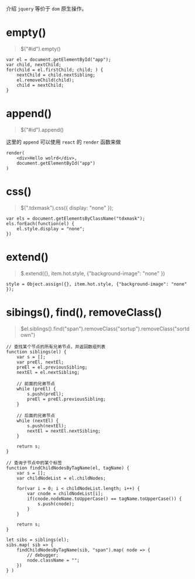 介绍 `jquery` 等价于 `dom` 原生操作。

# empty()

> $("#id").empty()

	var el = document.getElementById("app");
	var child, nextChild;
	for(child = el.firstChild; child; ) {
		nextChild = child.nextSibling;
		el.removeChild(child);
		child = nextChild;
	}

# append()

> $("#id").append()

这里的 `append` 可以使用 `react` 的 `render` 函数来做

	render(
		<div>Hello wolrd</div>,
		document.getElementById("app")
	)

# css()

> $(".tdxmask").css({ display: "none" });

	var els = document.getElementsByClassName("tdxmask");
	els.forEach(function(el) {
		el.style.display = "none";
	})

# extend() 

> $.extend({}, item.hot.style, {"background-image": "none" })

	style = Object.assign({}, item.hot.style, {"background-image": "none" });

# sibings(), find(), removeClass() 

> $el.siblings().find("span").removeClass("sortup").removeClass("sortdown")

	// 查找某个节点的所有兄弟节点，并返回数组列表
	function siblings(el) {
		var s = [];
		var preEl, nextEl;
		preEl = el.previousSibling;
		nextEl = el.nextSibling;

		// 前面的兄弟节点
		while (preEl) {
			s.push(preEl);
			preEl = preEl.previousSibling;
		}

		// 后面的兄弟节点
		while (nextEl) {
			s.push(nextEl);
			nextEl = nextEl.nextSibling;
		}

		return s;
	}

	// 查询子节点中的某个标签
	function findChildNodesByTagName(el, tagName) {
		var s = [];
		var childNodeList = el.childNodes;

		for(var i = 0; i < childNodeList.length; i++) {
			var cnode = childNodeList[i];
			if(cnode.nodeName.toUpperCase() == tagName.toUpperCase()) {
				s.push(cnode);
			}
		}

		return s;
	}

	let sibs = siblings(el);
	sibs.map( sib => {
		findChildNodesByTagName(sib, "span").map( node => {
			// debugger;
			node.className = "";
		})
	} )